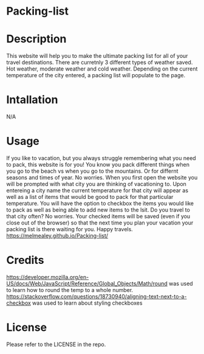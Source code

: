 # Packing-list

<Screenshot og page goes here>


# Description
This website will help you to make the ultimate packing list for all of your travel destinations. There are curretnly 3 different types of weather saved. Hot weather, moderate weather and cold weather. Depending on the current temperature of the city entered, a packing list will populate to the page. 

# Intallation
N/A

# Usage
 If you like to vacation, but you always struggle remembering what you need to pack, this website is for you! You know you pack different things when you go to the beach vs when you go to the mountains. Or for differnt seasons and times of year. No worries. When you first open the website you will be prompted with what city you are thinking of vacationing to. Upon entereing a city name the current temperature for that city will appear as well as a list of items that would be good to pack for that particular temperature. You will have the option to checkbox the items you would like to pack as well as being able to add new items to the lsit. Do you travel to that city often? No worries. Your checked items will be saved (even if you close out of the browser) so that the next time you plan your vacation your packing list is there waiting for you. Happy travels.
 https://melmealey.github.io/Packing-list/

# Credits
https://developer.mozilla.org/en-US/docs/Web/JavaScript/Reference/Global_Objects/Math/round  was used to learn how to round the temp to a whole number.
https://stackoverflow.com/questions/18730940/aligning-text-next-to-a-checkbox was used to learn about styling checkboxes



# License
Please refer to the LICENSE in the repo. 